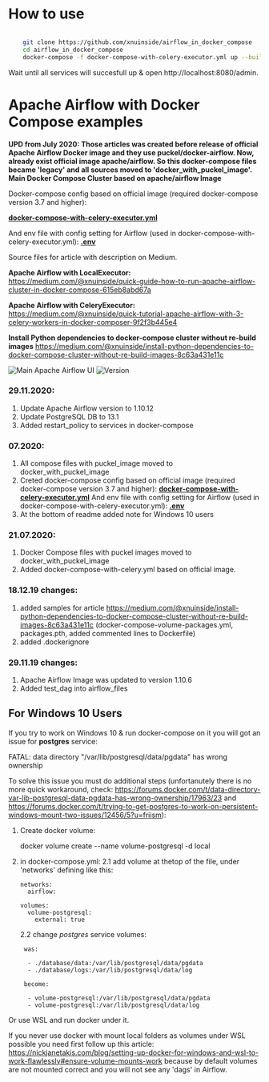 # How to use

```bash

    git clone https://github.com/xnuinside/airflow_in_docker_compose
    cd airflow_in_docker_compose
    docker-compose -f docker-compose-with-celery-executor.yml up --build

```

Wait until all services will succesfull up & open http://localhost:8080/admin. 

# Apache Airflow with Docker Compose examples
**UPD from July 2020: 
Those articles was created before release of official Apache Airflow Docker image and they use puckel/docker-airflow. 
Now, already exist official image apache/airflow. So this docker-compose files became 'legacy' 
and all sources moved to 'docker_with_puckel_image'.
Main Docker Compose Cluster based on  apache/airflow Image**

Docker-compose config based on official image (required docker-compose version 3.7 and higher):

**[docker-compose-with-celery-executor.yml](docker-compose-with-celery-executor.yml)**


And env file with config setting for Airflow (used in docker-compose-with-celery-executor.yml):
**[.env](.env)**


Source files for article with description on Medium.

**Apache Airflow with LocalExecutor:**
    <https://medium.com/@xnuinside/quick-guide-how-to-run-apache-airflow-cluster-in-docker-compose-615eb8abd67a>
    
**Apache Airflow with CeleryExecutor:**
    <https://medium.com/@xnuinside/quick-tutorial-apache-airflow-with-3-celery-workers-in-docker-composer-9f2f3b445e4>

**Install Python dependencies to docker-compose cluster without re-build images**
    <https://medium.com/@xnuinside/install-python-dependencies-to-docker-compose-cluster-without-re-build-images-8c63a431e11c>


![Main Apache Airflow UI](/docs/img/main.png?raw=true "Main Apache Airflow UI")
![Version](/docs/img/version.png?raw=true "Version Screen")


### 29.11.2020:
1. Update Apache Airflow version to 1.10.12
2. Update PostgreSQL DB to 13.1
3. Added restart_policy to services in docker-compose


### 07.2020:
1. All compose files with puckel_image moved to docker_with_puckel_image
2. Creted docker-compose config based on official image (required docker-compose version 3.7 and higher):
**[docker-compose-with-celery-executor.yml](docker-compose-with-celery-executor.yml)**
And env file with config setting for Airflow (used in docker-compose-with-celery-executor.yml):
**[.env](.env)**
3. At the bottom of readme added note for Windows 10 users


### 21.07.2020:
1. Docker Compose files with puckel images moved to docker_with_puckel_image
2. Added docker-compose-with-celery.yml based on official image.

### 18.12.19 changes:
1. added samples for article https://medium.com/@xnuinside/install-python-dependencies-to-docker-compose-cluster-without-re-build-images-8c63a431e11c (docker-compose-volume-packages.yml, packages.pth, added commented lines to Dockerfile)
2. added .dockerignore

### 29.11.19 changes:
1. Apache Airflow Image was updated to version 1.10.6
2. Added test_dag into airflow_files

## For Windows 10 Users
If you try to work on Windows 10 & run docker-compose on it you will got an issue for **postgres** service:

FATAL:  data directory "/var/lib/postgresql/data/pgdata" has wrong ownership

To solve this issue you must do additional steps (unfortanutely there is no more quick workaround, check: https://forums.docker.com/t/data-directory-var-lib-postgresql-data-pgdata-has-wrong-ownership/17963/23 and https://forums.docker.com/t/trying-to-get-postgres-to-work-on-persistent-windows-mount-two-issues/12456/5?u=friism):

1. Create docker volume:

    docker volume create --name volume-postgresql -d local


2. in docker-compose.yml:
    2.1 add volume at thetop of the file, under 'networks' defining like this:

    ``` 
    networks:
      airflow:

    volumes:
      volume-postgresql:
        external: true
    ```

    2.2 change *postgres* service volumes:

        was:  
    ```
      - ./database/data:/var/lib/postgresql/data/pgdata
      - ./database/logs:/var/lib/postgresql/data/log
    ```

        become:
    ```
      - volume-postgresql:/var/lib/postgresql/data/pgdata
      - volume-postgresql:/var/lib/postgresql/data/log
    ```

Or use WSL and run docker under it. 

If you never use docker with mount local folders as volumes under WSL possible you need first follow up this article: https://nickjanetakis.com/blog/setting-up-docker-for-windows-and-wsl-to-work-flawlessly#ensure-volume-mounts-work because by default volumes are not mounted correct and you will not see any 'dags' in Airflow. 
